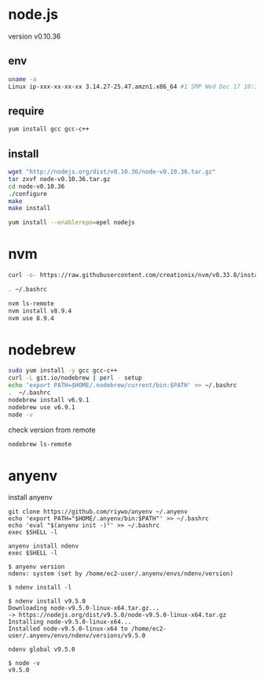 # node.js

version v0.10.36  
## env
```bash
uname -a
Linux ip-xxx-xx-xx-xx 3.14.27-25.47.amzn1.x86_64 #1 SMP Wed Dec 17 18:36:15 UTC 2014 x86_64 x86_64 x86_64 GNU/Linux
```

## require
```bash
yum install gcc gcc-c++

```

## install

```bash
wget "http://nodejs.org/dist/v0.10.36/node-v0.10.36.tar.gz"
tar zxvf node-v0.10.36.tar.gz
cd node-v0.10.36
./configure
make
make install
```

```bash
yum install --enablerepo=epel nodejs
```


# nvm

```bash
curl -o- https://raw.githubusercontent.com/creationix/nvm/v0.33.8/install.sh | bash

. ~/.bashrc

nvm ls-remote
nvm install v8.9.4
nvm use 8.9.4
```
# nodebrew
```bash
sudo yum install -y gcc gcc-c++
curl -L git.io/nodebrew | perl - setup
echo 'export PATH=$HOME/.nodebrew/current/bin:$PATH' >> ~/.bashrc
.  ~/.bashrc
nodebrew install v6.9.1
nodebrew use v6.9.1
node -v
```
check version from remote
```bash
nodebrew ls-remote
```

# anyenv

install anyenv
```
git clone https://github.com/riywo/anyenv ~/.anyenv
echo 'export PATH="$HOME/.anyenv/bin:$PATH"' >> ~/.bashrc
echo 'eval "$(anyenv init -)"' >> ~/.bashrc
exec $SHELL -l
```
```
anyenv install ndenv
exec $SHELL -l
```
```
$ anyenv version
ndenv: system (set by /home/ec2-user/.anyenv/envs/ndenv/version)
```
```
$ ndenv install -l
```
```
$ ndenv install v9.5.0
Downloading node-v9.5.0-linux-x64.tar.gz...
-> https://nodejs.org/dist/v9.5.0/node-v9.5.0-linux-x64.tar.gz
Installing node-v9.5.0-linux-x64...
Installed node-v9.5.0-linux-x64 to /home/ec2-user/.anyenv/envs/ndenv/versions/v9.5.0
```

```
ndenv global v9.5.0
```

```
$ node -v
v9.5.0
```
